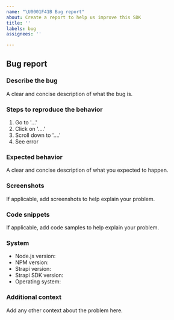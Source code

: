 ```yaml
---
name: "\U0001F41B Bug report"
about: Create a report to help us improve this SDK
title: ''
labels: bug
assignees: ''

---
```


## Bug report

### Describe the bug

A clear and concise description of what the bug is.

### Steps to reproduce the behavior

1. Go to '...'
2. Click on '....'
3. Scroll down to '....'
4. See error

### Expected behavior

A clear and concise description of what you expected to happen.

### Screenshots

If applicable, add screenshots to help explain your problem.

### Code snippets

If applicable, add code samples to help explain your problem.

### System

- Node.js version: <!-- Please ensure you are using the Node LTS version (v12 / v14) -->
- NPM version:
- Strapi version:
- Strapi SDK version:
- Operating system:

### Additional context

Add any other context about the problem here.
